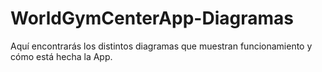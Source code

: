 # WorldGymCenterApp-Diagramas
Aquí encontrarás los distintos diagramas que muestran funcionamiento y cómo está hecha la App.

